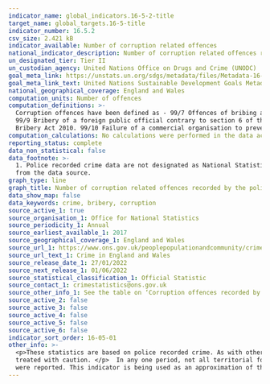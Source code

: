 ```yaml
---
indicator_name: global_indicators.16-5-2-title
target_name: global_targets.16-5-title
indicator_number: 16.5.2
csv_size: 2.421 kB
indicator_available: Number of corruption related offences
national_indicator_description: Number of corruption related offences recorded by the police. 
un_designated_tier: Tier II
un_custodian_agency: United Nations Office on Drugs and Crime (UNODC)
goal_meta_link: https://unstats.un.org/sdgs/metadata/files/Metadata-16-05-02.pdf
goal_meta_link_text: United Nations Sustainable Development Goals Metadata (PDF 216 KB)
national_geographical_coverage: England and Wales
computation_units: Number of offences
computation_definitions: >-
  Corruption offences have been defined as - 99/7 Offences of bribing another person contrary to section 1 of the Bribery Act 2010. 99/8 Offences relating to being bribed contrary to section 2 of the Bribery Act 2010.
  99/9 Bribery of a foreign public official contrary to section 6 of the
  Bribery Act 2010. 99/10 Failure of a commercial organisation to prevent bribery contrary to section 7 of the Bribery Act 2010. 99/12 Misconduct in a public office.
computation_calculations: No calculations were performed in the data acquisition of this indicator.
reporting_status: complete
data_non_statistical: false
data_footnote: >-
  1. Police recorded crime data are not designated as National Statistics. 2. Due to small numbers, any differences should be interpreted with caution. 3. Police recorded crime supplied by the Home Office is updated regularly so data may have changed and superseded previous publications
  from the data source.
graph_type: line
graph_title: Number of corruption related offences recorded by the police.
data_show_map: false
data_keywords: crime, bribery, corruption
source_active_1: true
source_organisation_1: Office for National Statistics
source_periodicity_1: Annual
source_earliest_available_1: 2017
source_geographical_coverage_1: England and Wales
source_url_1: https://www.ons.gov.uk/peoplepopulationandcommunity/crimeandjustice/datasets/crimeinenglandandwalesotherrelatedtables
source_url_text_1: Crime in England and Wales
source_release_date_1: 27/01/2022
source_next_release_1: 01/06/2022
source_statistical_classification_1: Official Statistic
source_contact_1: crimestatistics@ons.gov.uk
source_other_info_1: See the table on ‘Corruption offences recorded by the police, by quarter’ within the ‘Crime in England and Wales. Other related data tables’.  Table numbers are not consistent for earlier releases. Data is released quaterly but is reported annually, as required by the global indicator.
source_active_2: false
source_active_3: false
source_active_4: false
source_active_5: false
source_active_6: false
indicator_sort_order: 16-05-01
other_info: >-
  <p>These statistics are based on police recorded crime. As with other types of crime, it is recognised that the recorded crime series will not provide a good measure of the full extent of criminality as not all offences come to the attention of the police. Therefore data should be
  treated with caution. </p>  In any one period, not all territorial forces in England and Wales provided data covering these crimes. It’s not possible to say whether these forces recorded crimes of this type but didn’t provide information or simply didn’t record any such crimes as none
  were reported. This indicator is being used as an approximation of the UN SDG Indicator. Where possible, we will work to identify or develop UK data to meet the global indicator specification. This indicator has been identified in collaboration with topic experts.
---
```

